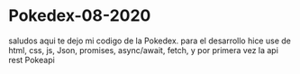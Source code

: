 # Pokedex-08-2020
saludos aqui te dejo mi codigo de la Pokedex.
para el desarrollo hice use de html, css, js, Json, promises, async/await, fetch, y por primera vez la api rest Pokeapi
